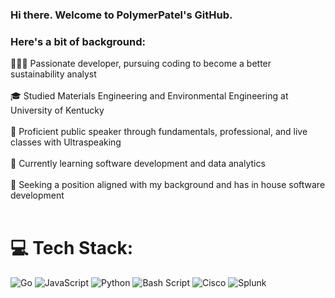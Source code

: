 ### Hi there. Welcome to PolymerPatel's GitHub. 

### Here's a bit of background:

👨🏾‍💻 Passionate developer, pursuing coding to become a better sustainability analyst<br><br>🎓 Studied Materials Engineering and Environmental Engineering at University of Kentucky<br><br>🎤 Proficient public speaker through fundamentals, professional, and live classes with Ultraspeaking<br><br>💭 Currently learning software development and data analytics<br><br>🚀 Seeking a position aligned with my background and has in house software development <br><br>


# 💻 Tech Stack:
![Go](https://img.shields.io/badge/go-%2300ADD8.svg?style=flat&logo=go&logoColor=white) ![JavaScript](https://img.shields.io/badge/javascript-%23323330.svg?style=flat&logo=javascript&logoColor=%23F7DF1E) ![Python](https://img.shields.io/badge/python-3670A0?style=flat&logo=python&logoColor=ffdd54) ![Bash Script](https://img.shields.io/badge/bash_script-%23121011.svg?style=flat&logo=gnu-bash&logoColor=white) ![Cisco](https://img.shields.io/badge/cisco-%23049fd9.svg?style=flat&logo=cisco&logoColor=black) ![Splunk](https://img.shields.io/badge/splunk-%23000000.svg?style=flat&logo=splunk&logoColor=white)

<!-- Proudly created with GPRM ( https://gprm.itsvg.in ) --><!--
**PolymerPatel/PolymerPatel** is a ✨ _special_ ✨ repository because its `README.md` (this file) appears on your GitHub profile.

Here are some ideas to get you started:

- 🔭 I’m currently working on ...
- 🌱 I’m currently learning ...
- 👯 I’m looking to collaborate on ...
- 🤔 I’m looking for help with ...
- 💬 Ask me about ...
- 📫 How to reach me: ...
- 😄 Pronouns: ...
- ⚡ Fun fact: ...
-->
